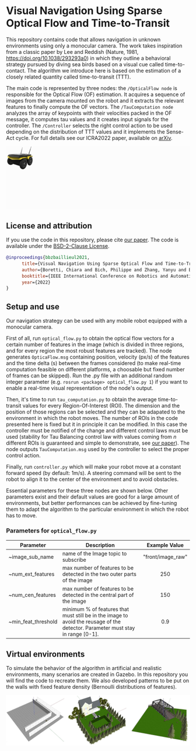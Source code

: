 # Visual Navigation Using Sparse Optical Flow and Time-to-Transit

This repository contains code that allows navigation in unknown environments using only a monocular camera. The  work  takes  inspiration  from a  classic  paper  by  Lee  and  Reddish  (Nature,  1981, https://doi.org/10.1038/293293a0) in which they outline a behavioral strategy pursued by diving sea birds based on a visual cue called time-to-contact. The algorithm we introduce here is based on the estimation of a closely related quantity called time-to-transit (TTT).

The main code is represented by three nodes: the `/OpticalFlow node` is  responsible  for  the  Optical Flow (OF) estimation.  It  acquires  a  sequence  of  images  from the  camera  mounted  on  the  robot  and  it  extracts the  relevant  features  to  finally  compute  the  OF vectors. The `/TauComputation node` analyzes the array of keypoints with their velocities packed in the OF message, it computes tau values and it creates input signals for the controller. The `/Controller` selects the right control action to be used depending on the distribution of TTT values and it implements the Sense-Act cycle. For full details see our ICRA2022 paper, available on [arXiv](https://arxiv.org/abs/2010.11326).

![Architecture Overview](assets/ICRArch2022.gif)

## License and attribution

If you use the code in this repository, please cite [our paper](https://arxiv.org/abs/2010.11326). The code is available under the [BSD-2-Clause License](./LICENSE).

```bibtex
@inproceedings{bbzbaillieul2021,
      title={Visual Navigation Using Sparse Optical Flow and Time-to-Transit},
      author={Boretti, Chiara and Bich, Philippe and Zhang, Yanyu and Baillieul, John},
      booktitle={IEEE International Conference on Robotics and Automation},
      year={2022}
}
```

## Setup and use

Our navigation strategy can be used with any mobile robot equipped with a monocular camera.

First of all, run `optical_flow.py` to obtain the optical flow vectors for a certain number of features in the image (which is divided in three regions, and for every region the most robust features are tracked). The node generates `OpticaFlow.msg` containing position, velocity (px/s) of the features and the time delta (s) between the frames considered (to make real-time computation feasible on different platforms, a choosable but fixed number of frames can be skipped). Run the .py file with an additional random integer parameter (e.g. `rosrun <package> optical_flow.py 1`) if you want to enable a real-time visual representation of the node's output.

Then, it's time to run `tau_computation.py` to obtain the average time-to-transit values for every Region-Of-Interest (ROI). The dimension and the position of those regions can be selected and they can be adapated to the environment in which the robot moves. The number of ROIs in the code presented here is fixed but it in principle it can be modified. In this case the controller must be notified of the change and different control laws must be used (stability for Tau Balancing control law with values coming from *n* different ROIs is guaranteed and simple to demonstrate, see [our paper](https://arxiv.org/abs/2010.11326)). The node outputs `TauComputation.msg` used by the controller to select the proper control action.

Finally, run `controller.py` which will make your robot move at a constant forward speed (by default: 1m/s). A steering command will be sent to the robot to align it to the center of the environment and to avoid obstacles.

Essential parameters for these three nodes are shown below. Other parameters exist and their default values are good for a large amount of environments, but better performances can be achieved by fine-tuning them to adapt the algorithm to the particular environment in which the robot has to move.

### Parameters for `optical_flow.py`

| Parameter            | Description                                                                                                   |    Example Value  |
| -------------------- | ------------------------------------------------------------------------------------------------------------- | :---------------: |
| ~image_sub_name      | name of the Image topic to subscribe                                                                          | "front/image_raw" |
| ~num_ext_features    | max number of features to be detected in the two outer parts of the image                                     |        250        |
| ~num_cen_features    | max number of features to be detected in the central part of the image                                        |        150        |
| ~min_feat_threshold  | minimum % of features that must still be in the image to avoid the reusage of the detector. Parameter must stay in range [0-1].      |        0.9        |


## Virtual environments
To simulate the behavior of the algorithm in artificial and realistic environments, many scenarios are created in Gazebo. In this repository you will find the code to recreate them. We also developed patterns to be put on the walls with fixed feature density (Bernoulli distributions of features). 

![Gazebo Environment](assets/Environments.jpg)
